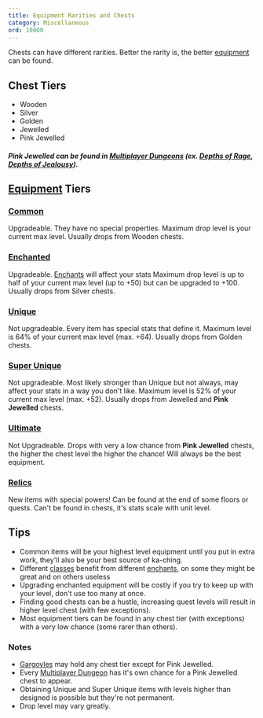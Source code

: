 ```yaml
---
title: Equipment Rarities and Chests
category: Miscellaneous
ord: 10000
---
```


Chests can have different rarities. Better the rarity is, the better [equipment](./equipmenet) can be found.

## Chest Tiers

- Wooden
- Silver
- Golden
- Jewelled
- Pink Jewelled
##### Pink Jewelled can be found in [Multiplayer Dungeons](./quests#multiplayer-dungeons) (ex. [Depths of Rage](./quests#depths-of-rage), [Depths of Jealousy](./quests#depths-of-jealousy)).

## [Equipment](./equipmenet) Tiers

### [Common](./equipment#commonenchanted)

Upgradeable. They have no special properties. Maximum drop level is your current max level. Usually drops from Wooden chests.

### [Enchanted](./equipment#commnoenchanted)

Upgradeable. [Enchants](./enchants) will affect your stats Maximum drop level is up to half of your current max level (up to +50) but can be upgraded to +100. Usually drops from Silver chests.

### [Unique](./equipment#unique)

Not upgradeable. Every item has special stats that define it. Maximum level is 64% of your current max level (max. +64). Usually drops from Golden chests.

### [Super Unique](./equipment#super-unique)

Not upgradeable. Most likely stronger than Unique but not always, may affect your stats in a way you don't like. Maximum level is 52% of your current max level (max. +52). Usually drops from Jewelled and **Pink Jewelled** chests.

### [Ultimate](./equipment#ultimate)

Not Upgradeable. Drops with very a low chance from **Pink Jewelled** chests, the higher the chest level the higher the chance! Will always be the best equipment.

### [Relics](./equipment#relic)

New items with special powers! Can be found at the end of some floors or quests. Can't be found in chests, it's stats scale with unit level.

## Tips

- Common items will be your highest level equipment until you put in extra work, they'll also be your best source of ka-ching.
- Different [classes](./classes) benefit from different [enchants](./enchants), on some they might be great and on others useless
- Upgrading enchanted equipment will be costly if you try to keep up with your level, don't use too many at once.
- Finding good chests can be a hustle, increasing quest levels will result in higher level chest (with few exceptions).
- Most equipment tiers can be found in any chest tier (with exceptions) with a very low chance (some rarer than others).

### Notes

- [Gargoyles](./minibosses#gargoyle) may hold any chest tier except for Pink Jewelled.
- Every [Multiplayer Dungeon](./quests#multiplayer-dungeons)  has it's own chance for a Pink Jewelled chest to appear.
- Obtaining Unique and Super Unique items with levels higher than designed is possible but they're not permanent.
- Drop level may vary greatly.
